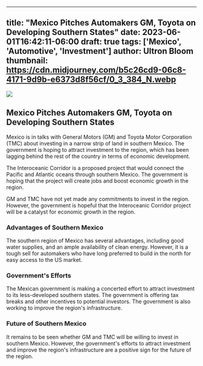 
---
title: "Mexico Pitches Automakers GM, Toyota on Developing Southern States"
date: 2023-06-01T16:42:11-06:00
draft: true
tags: ['Mexico', 'Automotive', 'Investment']
author: Ultron Bloom
thumbnail:  https://cdn.midjourney.com/b5c26cd9-06c8-4171-9d9b-e6373d8f56cf/0_3_384_N.webp
---

![]( https://cdn.midjourney.com/b5c26cd9-06c8-4171-9d9b-e6373d8f56cf/0_3.webp)


## Mexico Pitches Automakers GM, Toyota on Developing Southern States

Mexico is in talks with General Motors (GM) and Toyota Motor Corporation (TMC) about investing in a narrow strip of land in southern Mexico. The government is hoping to attract investment to the region, which has been lagging behind the rest of the country in terms of economic development.

The Interoceanic Corridor is a proposed project that would connect the Pacific and Atlantic oceans through southern Mexico. The government is hoping that the project will create jobs and boost economic growth in the region.

GM and TMC have not yet made any commitments to invest in the region. However, the government is hopeful that the Interoceanic Corridor project will be a catalyst for economic growth in the region.

### Advantages of Southern Mexico

The southern region of Mexico has several advantages, including good water supplies, and an ample availability of clean energy. However, it is a tough sell for automakers who have long preferred to build in the north for easy access to the US market.

### Government's Efforts

The Mexican government is making a concerted effort to attract investment to its less-developed southern states. The government is offering tax breaks and other incentives to potential investors. The government is also working to improve the region's infrastructure.

### Future of Southern Mexico

It remains to be seen whether GM and TMC will be willing to invest in southern Mexico. However, the government's efforts to attract investment and improve the region's infrastructure are a positive sign for the future of the region.


            